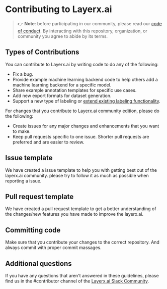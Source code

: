 # Contributing to Layerx.ai

> 👉 **Note**: before participating in our community, please read our
> [code of conduct][coc].
> By interacting with this repository, organization, or community you agree to
> abide by its terms.

## Types of Contributions

You can contribute to Layerx.ai by writing code to do any of the following:
- Fix a bug.
- Provide example machine learning backend code to help others add a machine learning backend for a specific model.
- Share example annotation templates for specific use cases.
- Add new export formats for dataset generation.
- Support a new type of labeling or [extend existing labeling functionality](https://github.com/LayerX-AI/layerx-community/tree/main/layerx-angular-frontend). 


For changes that you contribute to Layerx.ai community edition, please do the following:
- Create issues for any major changes and enhancements that you want to make. 
- Keep pull requests specific to one issue. Shorter pull requests are preferred and are easier to review. 


## Issue template
We have created a issue template to help you with getting best out of the layerx.ai community. please try to follow it as much as possible when 
reporting a issue. 

## Pull request template 
We have created a pull request template to get a better understanding of the changes/new features you have made to improve the layerx.ai. 

## Committing code
Make sure that you contribute your changes to the correct repository. And always commit with proper commit massages.

## Additional questions
If you have any questions that aren't answered in these guidelines, please find us in the #contributor channel of the [Layerx.ai Slack Community](layerx-hq.slack.com).















<!-- Definitions -->

[coc]: https://github.com/LayerX-AI/layerx-community/blob/main/CODE_OF_CONDUCT.md